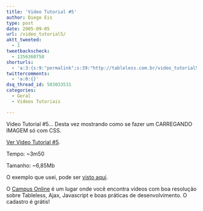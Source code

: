 ```yaml
---
title: 'Video Tutorial #5'
author: Diego Eis
type: post
date: 2005-09-05
url: /video_tutorial5/
aktt_tweeted:
  - 1
tweetbackscheck:
  - 1356360758
shorturls:
  - 'a:3:{s:9:"permalink";s:39:"http://tableless.com.br/video_tutorial5";s:7:"tinyurl";s:26:"http://tinyurl.com/3zokw66";s:4:"isgd";s:19:"http://is.gd/ZdU5Gv";}'
twittercomments:
  - 'a:0:{}'
dsq_thread_id: 503033531
categories:
  - Geral
  - Vídeos Tutoriais

---
```

Video Tutorial #5&#8230; Desta vez mostrando como se fazer um CARREGANDO IMAGEM só com CSS. 

[Ver Video Tutorial #5][1].
  
Tempo: ~3m50
  
Tamanho: ~6,85Mb 

O exemplo que usei, pode ser [visto aqui][2]. 

O [Campus Online][3] é um lugar onde você encontra vídeos com boa resolução sobre Tableless, Ajax, Javascript e boas práticas de desenvolvimento. O cadastro é grátis!

 [1]: http://tableless.com.br/videotutorial/videotutorial5/backgroundimg.swf "Background na tag IMG"
 [2]: http://tableless.com.br/videotutorial/videotutorial5/teste.html
 [3]: http://campus.visie.com.br/ "Vídeo aulas sobre desenvolvimento web"